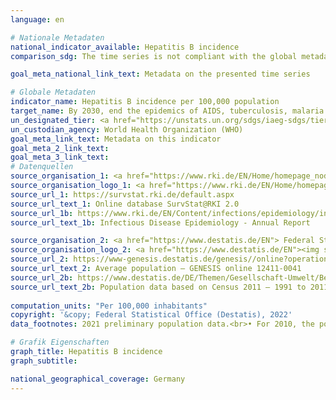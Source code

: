 ```yaml
---
language: en    

# Nationale Metadaten    
national_indicator_available: Hepatitis B incidence    
comparison_sdg: The time series is not compliant with the global metadata, but provides additional information.    

goal_meta_national_link_text: Metadata on the presented time series    

# Globale Metadaten    
indicator_name: Hepatitis B incidence per 100,000 population    
target_name: By 2030, end the epidemics of AIDS, tuberculosis, malaria and neglected tropical diseases and combat hepatitis, water-borne diseases and other communicable diseases    
un_designated_tier: <a href="https://unstats.un.org/sdgs/iaeg-sdgs/tier-classification/" title="Click here for more information on the UN tier classification."  target="_blank">Tier I</a>    
un_custodian_agency: World Health Organization (WHO)    
goal_meta_link_text: Metadata on this indicator    
goal_meta_2_link_text:     
goal_meta_3_link_text:         
# Datenquellen
source_organisation_1: <a href="https://www.rki.de/EN/Home/homepage_node.html"> Robert Koch Institute </a>
source_organisation_logo_1: <a href="https://www.rki.de/EN/Home/homepage_node.html"><img src="https://g205sdgs.github.io/sdg-indicators/public/OrgImgEn/rki.png" alt="Logo rki" style="height:60px; width:148px"/></a>
source_url_1: https://survstat.rki.de/default.aspx
source_url_text_1: Online database SurvStat@RKI 2.0
source_url_1b: https://www.rki.de/EN/Content/infections/epidemiology/inf_dis_Germany/yearbook/Yearbook_inhalt.html
source_url_text_1b: Infectious Disease Epidemiology - Annual Report

source_organisation_2: <a href="https://www.destatis.de/EN"> Federal Statistical Office (Destatis) </a>
source_organisation_logo_2: <a href="https://www.destatis.de/EN"><img src="https://g205sdgs.github.io/sdg-indicators/public/OrgImgEn/destatis.png" alt="Logo destatis" style="height:60px; width:148px"/></a>
source_url_2: https://www-genesis.destatis.de/genesis//online?operation=table&code=12411-0041&bypass=true&levelindex=1&levelid=1639396599054#abreadcrumb
source_url_text_2: Average population – GENESIS online 12411-0041
source_url_2b: https://www.destatis.de/DE/Themen/Gesellschaft-Umwelt/Bevoelkerung/Bevoelkerungsstand/_inhalt.html#sprg233540
source_url_text_2b: Population data based on Census 2011 – 1991 to 2011 (only available in German)
    
computation_units: "Per 100,000 inhabitants"    
copyright: '&copy; Federal Statistical Office (Destatis), 2022'    
data_footnotes: 2021 preliminary population data.<br>• For 2010, the population was calculated backwards using the 2011 census and migration, birth and death statistics.    

# Grafik Eigenschaften    
graph_title: Hepatitis B incidence
graph_subtitle:     

national_geographical_coverage: Germany    
---
```


<span></span>